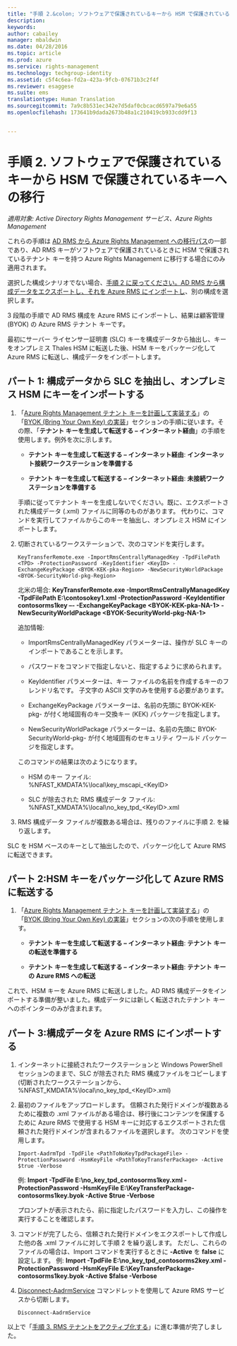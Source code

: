 ```yaml
---
title: "手順 2.&colon; ソフトウェアで保護されているキーから HSM で保護されているキーへの移行 | Azure RMS"
description: 
keywords: 
author: cabailey
manager: mbaldwin
ms.date: 04/28/2016
ms.topic: article
ms.prod: azure
ms.service: rights-management
ms.technology: techgroup-identity
ms.assetid: c5f4c6ea-fd2a-423a-9fcb-07671b3c2f4f
ms.reviewer: esaggese
ms.suite: ems
translationtype: Human Translation
ms.sourcegitcommit: 7a9c8b531ec342e7d5daf0cbcacd6597a79e6a55
ms.openlocfilehash: 173641b9dada2673b48a1c210419cb933cdd9f13


---
```


# 手順 2. ソフトウェアで保護されているキーから HSM で保護されているキーへの移行

*適用対象: Active Directory Rights Management サービス、Azure Rights Management*


これらの手順は [AD RMS から Azure Rights Management への移行パス](migrate-from-ad-rms-to-azure-rms.md)の一部であり、AD RMS キーがソフトウェアで保護されているときに HSM で保護されているテナント キーを持つ Azure Rights Management に移行する場合にのみ適用されます。 

選択した構成シナリオでない場合、[手順 2 に戻ってください。AD RMS から構成データをエクスポートし、それを Azure RMS にインポートし](migrate-from-ad-rms-phase1.md#step-2-export-configuration-data-from-ad-rms-and-import-it-to-azure-rms)、別の構成を選択します。

3 段階の手順で AD RMS 構成を Azure RMS にインポートし、結果は顧客管理 (BYOK) の Azure RMS テナント キーです。

最初にサーバー ライセンサー証明書 (SLC) キーを構成データから抽出し、キーをオンプレミス Thales HSM に転送した後、HSM キーをパッケージ化して Azure RMS に転送し、構成データをインポートします。

## パート 1: 構成データから SLC を抽出し、オンプレミス HSM にキーをインポートする

1.  「[Azure Rights Management テナント キーを計画して実装する](plan-implement-tenant-key.md)」の「[BYOK (Bring Your Own Key) の実装](plan-implement-tenant-key.md#implementing-your-azure-rights-management-tenant-key)」セクションの手順に従います。その際、「**テナント キーを生成して転送する – インターネット経由**」の手順を使用します。例外を次に示します。

    -   **テナント キーを生成して転送する – インターネット経由**: **インターネット接続ワークステーションを準備する**

    -   **テナント キーを生成して転送する – インターネット経由**: **未接続ワークステーションを準備する**

    手順に従ってテナント キーを生成しないでください。既に、エクスポートされた構成データ (.xml) ファイルに同等のものがあります。 代わりに、コマンドを実行してファイルからこのキーを抽出し、オンプレミス HSM にインポートします。

2.  切断されているワークステーションで、次のコマンドを実行します。

    ```
    KeyTransferRemote.exe -ImportRmsCentrallyManagedKey -TpdFilePath <TPD> -ProtectionPassword -KeyIdentifier <KeyID> -ExchangeKeyPackage <BYOK-KEK-pka-Region> -NewSecurityWorldPackage <BYOK-SecurityWorld-pkg-Region>
    ```
    北米の場合: **KeyTransferRemote.exe -ImportRmsCentrallyManagedKey -TpdFilePath E:\contosokey1.xml -ProtectionPassword -KeyIdentifier contosorms1key –- -ExchangeKeyPackage &lt;BYOK-KEK-pka-NA-1&gt; -NewSecurityWorldPackage &lt;BYOK-SecurityWorld-pkg-NA-1&gt;**

    追加情報:

    -   ImportRmsCentrallyManagedKey パラメーターは、操作が SLC キーのインポートであることを示します。

    -   パスワードをコマンドで指定しないと、指定するように求められます。

    -   KeyIdentifier パラメーターは、キー ファイルの名前を作成するキーのフレンドリ名です。 子文字の ASCII 文字のみを使用する必要があります。

    -   ExchangeKeyPackage パラメーターは、名前の先頭に BYOK-KEK-pkg- が付く地域固有のキー交換キー (KEK) パッケージを指定します。

    -   NewSecurityWorldPackage パラメーターは、名前の先頭に BYOK-SecurityWorld-pkg- が付く地域固有のセキュリティ ワールド パッケージを指定します。

    このコマンドの結果は次のようになります。

    -   HSM のキー ファイル: %NFAST_KMDATA%\local\key_mscapi_&lt;KeyID&gt;

    -   SLC が除去された RMS 構成データ ファイル: %NFAST_KMDATA%\local\no_key_tpd_&lt;KeyID&gt;.xml

3.  RMS 構成データ ファイルが複数ある場合は、残りのファイルに手順 2. を繰り返します。

SLC を HSM ベースのキーとして抽出したので、パッケージ化して Azure RMS に転送できます。

## パート 2:HSM キーをパッケージ化して Azure RMS に転送する

1.  「[Azure Rights Management テナント キーを計画して実装する](plan-implement-tenant-key.md)」の「[BYOK (Bring Your Own Key) の実装](plan-implement-tenant-key.md#implementing-your-azure-rights-management-tenant-key)」セクションの次の手順を使用します。

    -   **テナント キーを生成して転送する – インターネット経由**: **テナント キーの転送を準備する**

    -   **テナント キーを生成して転送する – インターネット経由**: **テナント キーの Azure RMS への転送**

これで、HSM キーを Azure RMS に転送しました。AD RMS 構成データをインポートする準備が整いました。構成データには新しく転送されたテナント キーへのポインターのみが含まれます。

## パート 3:構成データを Azure RMS にインポートする

1.  インターネットに接続されたワークステーションと Windows PowerShell セッションのままで、SLC が除去された RMS 構成ファイルをコピーします (切断されたワークステーションから、%NFAST_KMDATA%\local\no_key_tpd_&lt;KeyID&gt;.xml)

2.  最初のファイルをアップロードします。 信頼された発行ドメインが複数あるために複数の .xml ファイルがある場合は、移行後にコンテンツを保護するために Azure RMS で使用する HSM キーに対応するエクスポートされた信頼された発行ドメインが含まれるファイルを選択します。 次のコマンドを使用します。

    ```
    Import-AadrmTpd -TpdFile <PathToNoKeyTpdPackageFile> -ProtectionPassword -HsmKeyFile <PathToKeyTransferPackage> -Active $true -Verbose
    ```
    例: **Import -TpdFile E:\no_key_tpd_contosorms1key.xml -ProtectionPassword -HsmKeyFile E:\KeyTransferPackage-contosorms1key.byok -Active $true -Verbose**

    プロンプトが表示されたら、前に指定したパスワードを入力し、この操作を実行することを確認します。

3.  コマンドが完了したら、信頼された発行ドメインをエクスポートして作成した他の各 .xml ファイルに対して手順 2 を繰り返します。 ただし、これらのファイルの場合は、Import コマンドを実行するときに **-Active** を **false** に設定します。 例: **Import -TpdFile E:\no_key_tpd_contosorms2key.xml -ProtectionPassword -HsmKeyFile E:\KeyTransferPackage-contosorms1key.byok -Active $false -Verbose**

4.  [Disconnect-AadrmService](http://msdn.microsoft.com/library/windowsazure/dn629416.aspx) コマンドレットを使用して Azure RMS サービスから切断します。

    ```
    Disconnect-AadrmService
    ```

以上で「[手順 3. RMS テナントをアクティブ化する](migrate-from-ad-rms-phase1.md#step-3-activate-your-rms-tenant)」に進む準備が完了しました。





<!--HONumber=Jun16_HO4-->


